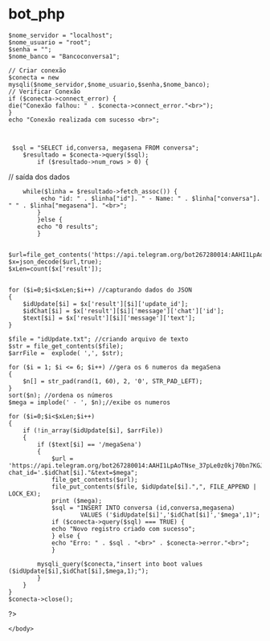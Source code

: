 # bot_php

<html>
    <head>
        <meta charset="UTF-8">
        <title></title>
    </head>
    <body>
<?php
    
    
	$nome_servidor = "localhost";
    $nome_usuario = "root";
    $senha = "";
	$nome_banco = "Bancoconversa1";
    
	// Criar conexão   
    $conecta = new mysqli($nome_servidor,$nome_usuario,$senha,$nome_banco);
    // Verificar Conexão
    if ($conecta->connect_error) {
    die("Conexão falhou: " . $conecta->connect_error."<br>");
    }
    echo "Conexão realizada com sucesso <br>";
    
	
 
     $sql = "SELECT id,conversa, megasena FROM conversa";
		$resultado = $conecta->query($sql);
			if ($resultado->num_rows > 0) {
 // saída dos dados
		
		while($linha = $resultado->fetch_assoc()) {
			 echo "id: " . $linha["id"]. " - Name: " . $linha["conversa"]. " " . $linha["megasena"]. "<br>";
			}
			}else {
			echo "0 results";
			}

	
	$url=file_get_contents('https://api.telegram.org/bot267280014:AAHI1LpAoTNse_37pLe0z0kj70bn7KGJrKM/getUpdates');
    $x=json_decode($url,true);
    $xLen=count($x['result']);
    
	
	for ($i=0;$i<$xLen;$i++) //capturando dados do JSON
	{
		$idUpdate[$i] = $x['result'][$i]['update_id'];	
        $idChat[$i] = $x['result'][$i]['message']['chat']['id'];
        $text[$i] = $x['result'][$i]['message']['text'];
    }
	
	$file = "idUpdate.txt"; //criando arquivo de texto
	$str = file_get_contents($file);
    $arrFile =  explode( ',', $str);
	
	for ($i = 1; $i <= 6; $i++) //gera os 6 numeros da megaSena
	{
        $n[] = str_pad(rand(1, 60), 2, '0', STR_PAD_LEFT); 
    }
    sort($n); //ordena os números
    $mega = implode(' - ', $n);//exibe os numeros
	
	for ($i=0;$i<$xLen;$i++) 
	{
		if (!in_array($idUpdate[$i], $arrFile))
		{
			if ($text[$i] == '/megaSena') 
			{
				$url = 'https://api.telegram.org/bot267280014:AAHI1LpAoTNse_37pLe0z0kj70bn7KGJrKM/sendMessage?chat_id='.$idChat[$i]."&text=$mega";
				file_get_contents($url);
				file_put_contents($file, $idUpdate[$i].",", FILE_APPEND | LOCK_EX);
				print ($mega);
				$sql = "INSERT INTO conversa (id,conversa,megasena)
                        VALUES ('$idUpdate[$i]','$idChat[$i]','$mega',1)";
                if ($conecta->query($sql) === TRUE) {
                echo "Novo registro criado com sucesso";
                } else {
                echo "Erro: " . $sql . "<br>" . $conecta->error."<br>";
                }

		    mysqli_query($conecta,"insert into boot values ($idUpdate[$i],$idChat[$i],$mega,1);");
			}
		}
	}
	$conecta->close();
?>

    </body>
</html>

